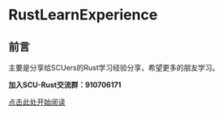 # RustLearnExperience

##  前言

主要是分享给SCUers的Rust学习经验分享，希望更多的朋友学习。

**加入SCU-Rust交流群：910706171**

[点击此处开始阅读](./Rust_Learn_Experience_From_PantheraLeo.md)
